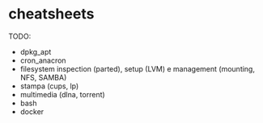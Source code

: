 # cheatsheets

TODO:

- dpkg_apt
- cron_anacron
- filesystem inspection (parted), setup (LVM) e
  management (mounting, NFS, SAMBA) 
- stampa (cups, lp)
- multimedia (dlna, torrent)
- bash
- docker
